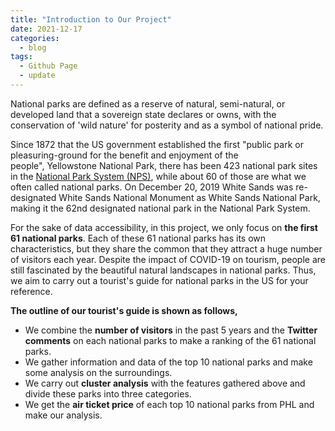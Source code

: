 ```yaml
---
title: "Introduction to Our Project"
date: 2021-12-17
categories:
  - blog
tags:
  - Github Page
  - update
---
```


National parks are defined as a reserve of natural, semi-natural, or developed land that a sovereign state declares or owns, with the conservation of 'wild nature' for posterity and as a symbol of national pride. 

Since 1872 that the US government established the first "public park or pleasuring-ground for the benefit and enjoyment of the people", Yellowstone National Park, there has been 423 national park sites in the [National Park System (NPS)][National Park System (NPS)], while about 60 of those are what we often called national parks. On December 20, 2019 White Sands was re-designated White Sands National Monument as White Sands National Park, making it the 62nd designated national park in the National Park System. 

For the sake of data accessibility, in this project, we only focus on **the first 61 national parks**. Each of these 61 national parks has its own characteristics, but they share the common that they attract a huge number of visitors each year. Despite the impact of COVID-19 on tourism, people are still fascinated by the beautiful natural landscapes in national parks. Thus, we aim to carry out a tourist's guide for national parks in the US for your reference. 


**The outline of our tourist's guide is shown as follows,**

- We combine the **number of visitors** in the past 5 years and the **Twitter comments** on each national parks to make a ranking of the 61 national parks.
- We gather information and data of the top 10 national parks and make some analysis on the surroundings.
- We carry out **cluster analysis** with the features gathered above and divide these parks into three categories.
- We get the **air ticket price** of each top 10 national parks from PHL and make our analysis.


[National Park System (NPS)]: https://www.nps.gov/aboutus/national-park-system.htm

